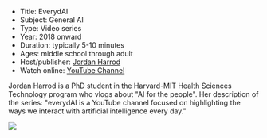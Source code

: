 * Title: EverydAI
* Subject: General AI
* Type: Video series
* Year: 2018 onward
* Duration: typically 5-10 minutes
* Ages: middle school through adult
* Host/publisher: [Jordan Harrod](https://twitter.com/JordanBHarrod)
* Watch online: [YouTube Channel](https://www.youtube.com/channel/UC1H1NWNTG2Xi3pt85ykVSHA)

Jordan Harrod is a PhD student in the Harvard-MIT Health Sciences Technology program who vlogs about "AI for the people". Her description of the series: "everydAI is a YouTube channel focused on highlighting the ways we interact with artificial intelligence every day."

![](https://github.com/touretzkyds/ai4k12/raw/master/images/everydAI-banner.jpg)
